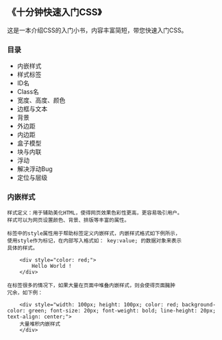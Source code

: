 ## 《十分钟快速入门CSS》

这是一本介绍CSS的入门小书，内容丰富简短，带您快速入门CSS。

### 目录

* 内嵌样式
* 样式标签
* ID名
* Class名
* 宽度、高度、颜色
* 边框与文本
* 背景
* 外边距
* 内边距
* 盒子模型
* 块与内联
* 浮动
* 解决浮动Bug
* 定位与层级

### 内嵌样式

    样式定义：用于辅助美化HTML，使得网页效果色彩性更高，更容易吸引用户。
    样式可以为网页设置颜色、背景、排版等丰富的属性。

    标签中的style属性用于帮助标签定义内嵌样式，内嵌样式格式如下例所示，
    使用style作为标记，在内部写入格式如： key:value; 的数据对象来表示
    具体的样式。
    
```
    <div style="color: red;">
        Hello World !
    </div>
```

    在标签很多的情况下，如果大量在页面中堆叠内嵌样式，则会使得页面臃肿
    冗余，如下例：

```
    <div style="width: 100px; height: 100px; color: red; background-color: green; font-size: 20px; font-weight: bold; line-height: 20px; text-align: center;">
    大量堆积内嵌样式
    </div>
```


